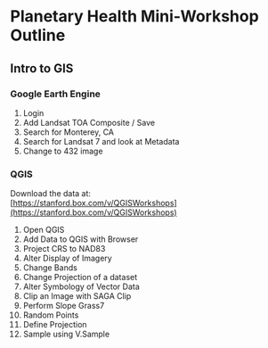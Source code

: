 # Planetary Health Mini-Workshop Outline

## Intro to GIS

### Google Earth Engine  
1. Login  
2. Add Landsat TOA Composite / Save
3. Search for Monterey, CA  
4. Search for Landsat 7 and look at Metadata
4. Change to 432 image



### QGIS   
Download the data at:   
[https://stanford.box.com/v/QGISWorkshops](https://stanford.box.com/v/QGISWorkshops)

1. Open QGIS
2. Add Data to QGIS with Browser
3. Project CRS to NAD83
4. Alter Display of Imagery
5. Change Bands
6. Change Projection of a dataset
7. Alter Symbology of Vector Data
8. Clip an Image with SAGA Clip
9. Perform Slope Grass7
10. Random Points
11. Define Projection
12. Sample using V.Sample